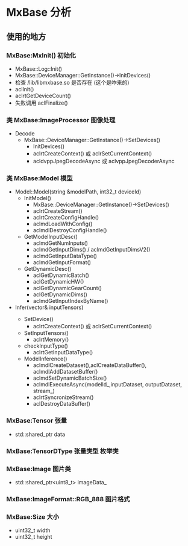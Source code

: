 # MxBase 分析

## 使用的地方
### MxBase:MxInit() 初始化
*  MxBase::Log::Init()
*  MxBase::DeviceManager::GetInstance()->InitDevices()
  * 检查 /lib/libmxbase.so 是否存在 (这个是咋来的)
  * aclInit()
  * aclrtGetDeviceCount()
  * 失败调用 aclFinalize()
### 类 MxBase:ImageProcessor 图像处理
* Decode
  * MxBase::DeviceManager::GetInstance()->SetDevices()
    * InitDevices()
    * aclrtCreateContext() 或  aclrSetCurrentContext()
    * acldvppJpegDecodeAsync 或 aclvppJpegDecoderAsync
### 类 MxBase:Model 模型
* Model::Model(string &modelPath, int32_t deviceId)
  * InitModel()
    * MxBase::DeviceManager::GetInstance()->SetDevices()
    * aclrtCreateStream()
    * aclrtCreateConfigHandle()
    * aclmdLoadWithConfig()
    * aclmdlDestroyConfigHandle()
  * GetModelInputDesc()
    * aclmdGetNumInputs()
    * aclmdGetInputDims() / aclmdGetInputDimsV2()
    * aclmdGetInputDataType()
    * aclmdGetInputFormat()
  * GetDynamicDesc()
    * aclGetDynamicBatch()
    * aclGetDynamicHW()
    * aclGetDynamicGearCount()
    * aclGetDynamicDims()
    * aclmdGetInputIndexByName()
* Infer(vector<Tensor>& inputTensors)
  * SetDevice()
    * aclrtCreateContext() 或  aclrSetCurrentContext()
  * SetInputTensors()
    * aclrtMemory()
  * checkInputType()
    * aclrtGetInputDataType()
  * ModelInference()
    * aclmdlCreateDataset(),aclCreateDataBuffer(), aclmdlAddDatasetBuffer()
    * aclmdSetDynamicBatchSize()
    * aclmdlExecuteAsync(modelId_,inputDataset, outputDataset, stream_)
    * aclrtSyncronizeStream()
    * aclDestroyDataBuffer()

### MxBase:Tensor 张量
* std::shared_ptr<void> data
### MxBase:TensorDType 张量类型  枚举类
### MxBase:Image 图片类
* std::shared_ptr<uint8_t> imageData_
### MxBase:ImageFormat::RGB_888 图片格式
### MxBase:Size 大小
* uint32_t width
* uint32_t height
